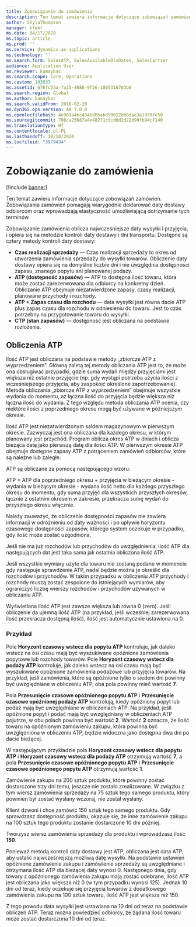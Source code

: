 ```yaml
---
title: Zobowiązanie do zamówienia
description: Ten temat zawiera informacje dotyczące zobowiązań zamówień. Zobowiązania zamówień pomagają wiarygodnie deklarować daty dostawy odbiorcom oraz wprowadzają elastyczność umożliwiającą dotrzymanie tych terminów.
author: ShylaThompson
manager: tfehr
ms.date: 04/17/2020
ms.topic: article
ms.prod: ''
ms.service: dynamics-ax-applications
ms.technology: ''
ms.search.form: SalesATP, SalesAvailableDlvDates, SalesCarrier
audience: Application User
ms.reviewer: kamaybac
ms.search.scope: Core, Operations
ms.custom: 193933
ms.assetid: 676fc53a-fa25-4688-9f26-1005316763b8
ms.search.region: Global
ms.author: kamaybac
ms.search.validFrom: 2016-02-28
ms.dyn365.ops.version: AX 7.0.0
ms.openlocfilehash: 4e969a4bc4346d05abd99022868dae3a1d78fe50
ms.sourcegitcommit: 708ca25687a4e48271cdcd6d2d22d99fb94cf140
ms.translationtype: HT
ms.contentlocale: pl-PL
ms.lasthandoff: 10/10/2020
ms.locfileid: "3979434"
---
```

# <a name="order-promising"></a>Zobowiązanie do zamówienia

[!include [banner](../includes/banner.md)]

Ten temat zawiera informacje dotyczące zobowiązań zamówień. Zobowiązania zamówień pomagają wiarygodnie deklarować daty dostawy odbiorcom oraz wprowadzają elastyczność umożliwiającą dotrzymanie tych terminów.

Zobowiązanie zamówienia oblicza najwcześniejsze daty wysyłki i przyjęcia, i opiera się na metodzie kontroli daty dostawy i dni transportu. Dostępne są cztery metody kontroli daty dostawy:

-   **Czas realizacji sprzedaży** — Czas realizacji sprzedaży to okres od utworzenia zamówienia sprzedaży do wysyłki towarów. Obliczenie daty dostawy opiera się na domyślne liczbie dni i nie uwzględnia dostępności zapasu, znanego popytu ani planowanej podaży.
-   **ATP (dostępność zapasów)** — ATP to dostępna ilość towaru, która może zostać zarezerwowana dla odbiorcy na konkretny dzień. Obliczanie ATP obejmuje niezatwierdzone zapasy, czasy realizacji, planowane przychody i rozchody.
-   **ATP + Zapas czasu dla rozchodu** — data wysyłki jest równa dacie ATP plus zapas czasu dla rozchodu w odniesieniu do towaru. Jest to czas potrzebny na przygotowanie towaru do wysyłki.
-   **CTP (stan zapasów)** — dostępność jest obliczana na podstawie rozłożenia.

## <a name="atp-calculations"></a>Obliczenia ATP
Ilość ATP jest obliczana na podstawie metody „zbiorcze ATP z wyprzedzeniem”. Główną zaletą tej metody obliczania ATP jest to, że może ona obsługiwać przypadki, gdzie suma wydań między przyjęciami jest większa niż ostatnie przyjęcie (np. gdy wystąpi potrzeba użycia ilości z wcześniejszego przyjęcia, aby zaspokoić określone zapotrzebowanie). Metoda obliczania „zbiorcze ATP z wyprzedzeniem” obejmuje wszystkie wydania do momentu, aż łączna ilość do przyjęcia będzie większa niż łączna ilość do wydania. Z tego względu metoda obliczania ATP ocenia, czy niektóre ilości z poprzedniego okresu mogą być używane w późniejszym okresie.  

Ilość ATP jest niezatwierdzonym saldem magazynowym w pierwszym okresie. Zazwyczaj jest ona obliczana dla każdego okresu, w którym planowany jest przychód. Program oblicza okres ATP w dniach i oblicza bieżąca datę jako pierwszą datę dla ilości ATP. W pierwszym okresie ATP obejmuje dostępne zapasy ATP z potrąceniem zamówień odbiorców, które są należne lub zaległe.  

ATP są obliczane za pomocą następującego wzoru:  

ATP = ATP dla poprzedniego okresu + przyjęcia w bieżącym okresie - wydania w bieżącym okresie - wydana ilość netto dla każdego przyszłego okresu do momentu, gdy suma przyjęć dla wszystkich przyszłych okresów, łącznie z ostatnim okresem w zakresie, przekracza sumę wydań do przyszłego okresu włącznie.  

Należy zauważyć, że obliczenie dostępności zapasów nie zawiera informacji w odróżnieniu od daty ważności i po upływie horyzontu czasowego dostępności zapasów, którego system oczekuje w przypadku, gdy ilość może zostać uzgodniona.

Jeśli nie ma już rozchodów lub przychodów do uwzględnienia, ilość ATP dla następujących dat jest taka sama jak ostatnia obliczona ilość ATP.  

Jeśli wszystkie wymiary użyte dla towaru nie zostaną podane w momencie gdy następuje sprawdzenie ATP, nadal będzie można je określić dla rozchodów i przychodów. W takim przypadku w obliczeniu ATP przychody i rozchody muszą zostać zespolone do istniejących wymiarów, aby ograniczyć liczbę wierszy rozchodów i przychodów używanych w obliczaniu ATP.  

Wyświetlana ilość ATP jest zawsze większa lub równa 0 (zero). Jeśli obliczenie da ujemną ilość ATP (na przykład, jeśli wcześniej zarezerwowana ilość przekracza dostępną ilość), ilość jest automatycznie ustawiona na 0.

### <a name="example"></a>Przykład

Pole **Horyzont czasowy wstecz dla popytu ATP** kontroluje, jak daleko wstecz na osi czasu mają być wyszukiwane opóźnione zamówienia popytowe lub rozchody towarów. Pole **Horyzont czasowy wstecz dla podaży ATP** kontroluje, jak daleko wstecz na osi czasu mają być wyszukiwane opóźnione zamówienia podażowe lub przyjęcia towarów. Na przykład, jeśli zamówienia, które są opóźnione tylko o siedem dni powinny być uwzględniane w obliczeniu ATP, oba pola powinny mieć wartość **7**.  

Pola **Przesunięcie czasowe opóźnionego popytu ATP** i **Przesunięcie czasowe opóźnionej podaży ATP** kontrolują, kiedy opóźniony popyt lub podaż mają być uwzględniane w obliczeniach ATP. Na przykład, jeśli opóźnione popyt i podać mają być uwzględniany w obliczeniach ATP pojutrze, w obu polach powinna być wartość **2**. Wartość **2** oznacza, że ilość towaru na opóźnionym zamówieniu zakupu, która powinna być uwzględniona w obliczeniu ATP, będzie widoczna jako dostępna dwa dni po dacie bieżącej.  

W następującym przykładzie pola **Horyzont czasowy wstecz dla popytu ATP** i **Horyzont czasowy wstecz dla podaży ATP** otrzymują wartość **7**, a pola **Przesunięcie czasowe opóźnionego popytu ATP** i **Przesunięcie czasowe opóźnionego popytu ATP** otrzymują wartość **1**.  

Zamówienie zakupu na 200 sztuk produktu, które powinny zostać dostarczone trzy dni temu, jeszcze nie zostało zrealizowane. W związku z tym wiersz zamówienia sprzedaży na 75 sztuk tego samego produktu, który powinien był zostać wysłany wczoraj, nie został wysłany.  

Klient dzwoni i chce zamówić 150 sztuk tego samego produktu. Gdy sprawdzasz dostępność produktu, okazuje się, że inne zamówienie zakupu na 100 sztuk tego produktu zostanie dostarczone 10 dni później.  

Tworzysz wiersz zamówienia sprzedaży dla produktu i wprowadzasz ilość **150**.  

Ponieważ metodą kontroli daty dostawy jest ATP, obliczana jest data ATP, aby ustalić najwcześniejszą możliwą datę wysyłki. Na podstawie ustawień opóźnione zamówienie zakupu i zamówienie sprzedaży są uwzględniane i otrzymana ilość ATP dla bieżącej daty wynosi 0. Następnego dnia, gdy towary z opóźnionego zamówienia zakupu mają zostać odebrane, ilość ATP jest obliczana jako większa niż 0 (w tym przypadku wynosi 125). Jednak 10 dni od teraz, kiedy oczekuje się przyjęcia towarów z dodatkowego zamówienia zakupu na 100 sztuk towaru, ilość ATP jest większa niż 150.  

Z tego powodu data wysyłki jest ustawiana na 10 dni od teraz na podstawie obliczeń ATP. Teraz można powiedzieć odbiorcy, że żądana ilość towaru może zostać dostarczona 10 dni od teraz.



